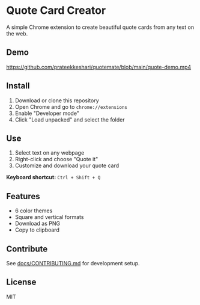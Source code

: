 # Quote Card Creator

A simple Chrome extension to create beautiful quote cards from any text on the web.

## Demo

https://github.com/prateekkeshari/quotemate/blob/main/quote-demo.mp4

## Install

1. Download or clone this repository
2. Open Chrome and go to `chrome://extensions`
3. Enable "Developer mode"
4. Click "Load unpacked" and select the folder

## Use

1. Select text on any webpage
2. Right-click and choose "Quote it"
3. Customize and download your quote card

**Keyboard shortcut:** `Ctrl + Shift + Q`

## Features

- 6 color themes
- Square and vertical formats
- Download as PNG
- Copy to clipboard

## Contribute

See [docs/CONTRIBUTING.md](docs/CONTRIBUTING.md) for development setup.

## License

MIT 